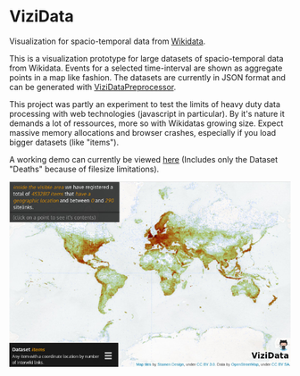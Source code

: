ViziData
========

Visualization for spacio-temporal data from [Wikidata](http://www.wikidata.org/).

This is a visualization prototype for large datasets of spacio-temporal data from Wikidata. Events for a selected time-interval are shown as aggregate points in a map like fashion. The datasets are currently in JSON format and can be generated with [ViziDataPreprocessor](https://github.com/gordelwig/ViziDataPreprocessor).

This project was partly an experiment to test the limits of heavy duty data processing with web technologies (javascript in particular). By it's nature it demands a lot of ressources, more so with Wikidatas growing size. Expect massive memory allocations and browser crashes, especially if you load bigger datasets (like "items").

A working demo can currently be viewed [here](http://sylum.lima-city.de/viziData/) (Includes only the Dataset "Deaths" because of filesize limitations).

![screenshot](https://github.com/arsylum/ViziData/blob/master/screen.jpg)
